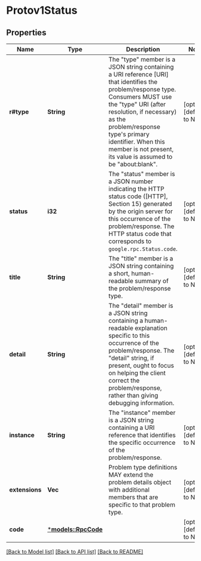 # Protov1Status

## Properties
Name | Type | Description | Notes
------------ | ------------- | ------------- | -------------
**r#type** | **String** | The \"type\" member is a JSON string containing a URI reference [URI] that identifies the problem/response type. Consumers MUST use the \"type\" URI (after resolution, if necessary) as the problem/response type's primary identifier. When this member is not present, its value is assumed to be \"about:blank\". | [optional] [default to None]
**status** | **i32** | The \"status\" member is a JSON number indicating the HTTP status code ([HTTP], Section 15) generated by the origin server for this occurrence of the problem/response. The HTTP status code that corresponds to `google.rpc.Status.code`. | [optional] [default to None]
**title** | **String** | The \"title\" member is a JSON string containing a short, human-readable summary of the problem/response type. | [optional] [default to None]
**detail** | **String** | The \"detail\" member is a JSON string containing a human-readable explanation specific to this occurrence of the problem/response. The \"detail\" string, if present, ought to focus on helping the client correct the problem/response, rather than giving debugging information. | [optional] [default to None]
**instance** | **String** | The \"instance\" member is a JSON string containing a URI reference that identifies the specific occurrence of the problem/response. | [optional] [default to None]
**extensions** | **Vec<String>** | Problem type definitions MAY extend the problem details object with additional members that are specific to that problem type. | [optional] [default to None]
**code** | [***models::RpcCode**](rpcCode.md) |  | [optional] [default to None]

[[Back to Model list]](../README.md#documentation-for-models) [[Back to API list]](../README.md#documentation-for-api-endpoints) [[Back to README]](../README.md)


